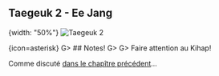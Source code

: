 ## Taegeuk 2 - Ee Jang

{width: "50%"}
![Taegeuk 2](images/poomsae/taegeuk-2.jpg)

{icon=asterisk}
G> ## Notes!
G>
G> Faire attention au Kihap!

Comme discuté [dans le chapître précédent](#dojang)...
